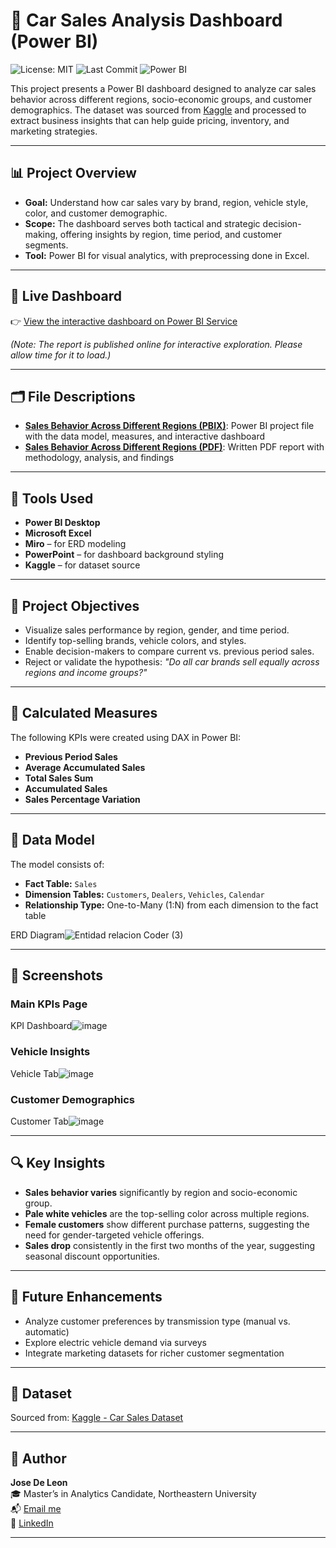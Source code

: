 # 🚗 Car Sales Analysis Dashboard (Power BI)
![License: MIT](https://img.shields.io/badge/License-MIT-green.svg) 
![Last Commit](https://img.shields.io/github/last-commit/josedeleon-analytics/regional-auto-sales-dashboard-PowerBI) 
![Power BI](https://img.shields.io/badge/Power%20BI-DAX%20%26%20Reports-f2c811?logo=powerbi&logoColor=white)

This project presents a Power BI dashboard designed to analyze car sales behavior across different regions, socio-economic groups, and customer demographics. The dataset was sourced from [Kaggle](https://www.kaggle.com/) and processed to extract business insights that can help guide pricing, inventory, and marketing strategies.

---

## 📊 Project Overview

- **Goal:** Understand how car sales vary by brand, region, vehicle style, color, and customer demographic.
- **Scope:** The dashboard serves both tactical and strategic decision-making, offering insights by region, time period, and customer segments.
- **Tool:** Power BI for visual analytics, with preprocessing done in Excel.

---

## 🔗 Live Dashboard
👉 [View the interactive dashboard on Power BI Service](https://app.powerbi.com/groups/me/reports/1fc72dd9-5ca7-4c9c-9d13-f451014330e3/7bd8a06ecbee597a5687?experience=power-bi)

*(Note: The report is published online for interactive exploration. Please allow time for it to load.)*

---

## 🗂️ File Descriptions  
- [**Sales Behavior Across Different Regions (PBIX)**](Sales%20Behavior%20Across%20Different%20Regions.pbix): Power BI project file with the data model, measures, and interactive dashboard  
- [**Sales Behavior Across Different Regions (PDF)**](Sales%20Behavior%20Across%20Different%20Regions.pdf): Written PDF report with methodology, analysis, and findings  


---

## 🧰 Tools Used

- **Power BI Desktop**
- **Microsoft Excel**
- **Miro** – for ERD modeling
- **PowerPoint** – for dashboard background styling
- **Kaggle** – for dataset source

---

## 🎯 Project Objectives

- Visualize sales performance by region, gender, and time period.
- Identify top-selling brands, vehicle colors, and styles.
- Enable decision-makers to compare current vs. previous period sales.
- Reject or validate the hypothesis: *"Do all car brands sell equally across regions and income groups?"*

---

## 🧮 Calculated Measures

The following KPIs were created using DAX in Power BI:
- **Previous Period Sales**
- **Average Accumulated Sales**
- **Total Sales Sum**
- **Accumulated Sales**
- **Sales Percentage Variation**

---

## 📘 Data Model

The model consists of:
- **Fact Table:** `Sales`
- **Dimension Tables:** `Customers`, `Dealers`, `Vehicles`, `Calendar`
- **Relationship Type:** One-to-Many (1:N) from each dimension to the fact table

ERD Diagram![Entidad relacion Coder (3)](https://github.com/user-attachments/assets/8e3e9b72-d923-446c-b050-10e18ad3456c)


---

## 📸 Screenshots

### Main KPIs Page
KPI Dashboard![image](https://github.com/user-attachments/assets/0580351e-8b0b-4dbd-89d6-6e053efa6ed7)


### Vehicle Insights
Vehicle Tab![image](https://github.com/user-attachments/assets/d5e2c223-a803-448f-a394-6a2fe8cca6eb)


### Customer Demographics
Customer Tab![image](https://github.com/user-attachments/assets/8d3e1ce5-07af-4c5e-b7cc-9e1c8448d2b9)


---

## 🔍 Key Insights

- **Sales behavior varies** significantly by region and socio-economic group.
- **Pale white vehicles** are the top-selling color across multiple regions.
- **Female customers** show different purchase patterns, suggesting the need for gender-targeted vehicle offerings.
- **Sales drop** consistently in the first two months of the year, suggesting seasonal discount opportunities.

---

## 🚀 Future Enhancements

- Analyze customer preferences by transmission type (manual vs. automatic)
- Explore electric vehicle demand via surveys
- Integrate marketing datasets for richer customer segmentation

---

## 📁 Dataset

Sourced from: [Kaggle - Car Sales Dataset](https://www.kaggle.com/)

---

## 👤 Author  

**Jose De Leon**  
🎓 Master’s in Analytics Candidate, Northeastern University  
📬 [Email me](mailto:j.angel2294@gmail.com)  
🔗 [LinkedIn](https://www.linkedin.com/in/jose-de-leon-analytics/)


---

